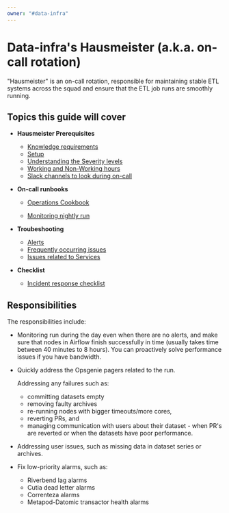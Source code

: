 ```yaml
---
owner: "#data-infra"
---
```


# Data-infra's Hausmeister (a.k.a. on-call rotation)

"Hausmeister" is an on-call rotation, responsible for maintaining stable ETL systems across the squad and ensure that the ETL job runs are smoothly running.

## Topics this guide will cover

- **Hausmeister Prerequisites**

  - [Knowledge requirements](hausmeister.md)
  - [Setup](hausmeister.md)
  - [Understanding the Severity levels](https://github.com/nubank/playbooks/blob/master/incident-response/incident-severity-levels.md)
  - [Working and Non-Working hours](on_call_runbook.md)
  - [Slack channels to look during on-call](on_call_runbook.md)

- **On-call runbooks**
  
  - [Operations Cookbook](ops_how_to.md)

  - [Monitoring nightly run](monitoring_nightly_run.md)

- **Troubeshooting**

  - [Alerts](on_call_runbook.md)
  - [Frequently occurring issues](on_call_runbook.md)
  - [Issues related to Services](on_call_runbook.md)

- **Checklist**
  - [Incident response checklist](incident_response_checklist.md)

<!-- - Accounts and access permissions related issues
Debugging tips-->

## Responsibilities

The responsibilities include:

- Monitoring run during the day even when there are no alerts, and make sure that nodes in Airflow finish successfully in time (usually takes time between 40 minutes to 8 hours). You can proactively solve performance issues if you have bandwidth.
- Quickly address the Opsgenie pagers related to the run.
  
  Addressing any failures such as:
  - committing datasets empty
  - removing faulty archives
  - re-running nodes with bigger timeouts/more cores,
  - reverting PRs, and
  - managing communication with users about their dataset - when PR's are reverted or when the datasets have poor performance.

- Addressing user issues, such as missing data in dataset series or archives.
- Fix low-priority alarms, such as:
  - Riverbend lag alarms
  - Cutia dead letter alarms
  - Correnteza alarms
  - Metapod-Datomic transactor health alarms

